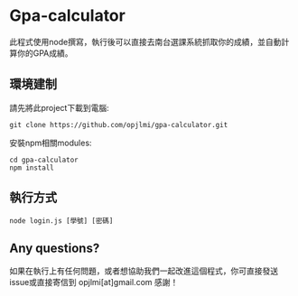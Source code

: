 # Gpa-calculator

此程式使用node撰寫，執行後可以直接去南台選課系統抓取你的成績，並自動計算你的GPA成績。

## 環境建制

請先將此project下載到電腦:

    git clone https://github.com/opjlmi/gpa-calculator.git

安裝npm相關modules:

    cd gpa-calculator
    npm install

## 執行方式

    node login.js [學號] [密碼]

## Any questions?

如果在執行上有任何問題，或者想協助我們一起改進這個程式，你可直接發送issue或直接寄信到 opjlmi[at]gmail.com 感謝！
